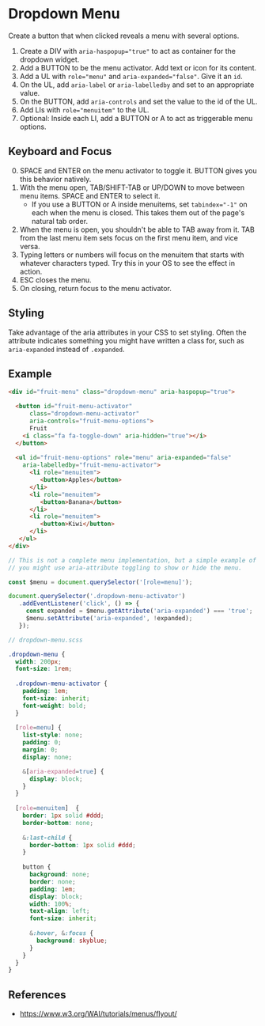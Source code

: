 # Dropdown Menu

Create a button that when clicked reveals a menu with several options.

1. Create a DIV with `aria-haspopup="true"` to act as container for the dropdown widget.
2. Add a BUTTON to be the menu activator. Add text or icon for its content.
3. Add a UL with `role="menu"` and `aria-expanded="false"`. Give it an `id`.
4. On the UL, add `aria-label` or `aria-labelledby` and set to an appropriate value.
4. On the BUTTON, add `aria-controls` and set the value to the id of the UL.
5. Add LIs with `role="menuitem"` to the UL.
6. Optional: Inside each LI, add a BUTTON or A to act as triggerable menu options.

## Keyboard and Focus

0. SPACE and ENTER on the menu activator to toggle it. BUTTON gives you
   this behavior natively.
1. With the menu open, TAB/SHIFT-TAB or UP/DOWN to move between menu items. 
   SPACE and ENTER to select it.
   - If you use a BUTTON or A inside menuitems, set `tabindex="-1"` on each when
     the menu is closed. This takes them out of the page's natural tab order.
2. When the menu is open, you shouldn't be able to TAB away from it. TAB from
   the last menu item sets focus on the first menu item, and vice versa.
4. Typing letters or numbers will focus on the menuitem that starts with whatever
   characters typed. Try this in your OS to see the effect in action.
2. ESC closes the menu.
3. On closing, return focus to the menu activator.

## Styling

Take advantage of the aria attributes in your CSS to set styling. Often the attribute 
indicates something you might have written a class for, such as `aria-expanded` 
instead of `.expanded`.

## Example

```html
<div id="fruit-menu" class="dropdown-menu" aria-haspopup="true">

  <button id="fruit-menu-activator" 
      class="dropdown-menu-activator"
      aria-controls="fruit-menu-options">
      Fruit
    <i class="fa fa-toggle-down" aria-hidden="true"></i>   
  </button> 
  
  <ul id="fruit-menu-options" role="menu" aria-expanded="false"
    aria-labelledby="fruit-menu-activator">
      <li role="menuitem">
         <button>Apples</button>
      </li>
      <li role="menuitem">
         <button>Banana</button>
      </li>
      <li role="menuitem">
         <button>Kiwi</button>
      </li>
   </ul>
</div>
```

```js
// This is not a complete menu implementation, but a simple example of how 
// you might use aria-attribute toggling to show or hide the menu.

const $menu = document.querySelector('[role=menu]');

document.querySelector('.dropdown-menu-activator')
   .addEventListener('click', () => {
     const expanded = $menu.getAttribute('aria-expanded') === 'true';
     $menu.setAttribute('aria-expanded', !expanded);
   });
```


```scss
// dropdown-menu.scss

.dropdown-menu {
  width: 200px;
  font-size: 1rem;
  
  .dropdown-menu-activator {
    padding: 1em;
    font-size: inherit;
    font-weight: bold;    
  }
    
  [role=menu] {
    list-style: none;
    padding: 0;
    margin: 0;
    display: none;

    &[aria-expanded=true] {
      display: block;
    }
  }
  
  [role=menuitem]  {
    border: 1px solid #ddd;
    border-bottom: none;
    
    &:last-child {
      border-bottom: 1px solid #ddd;
    }   
    
    button {
      background: none;
      border: none;
      padding: 1em;
      display: block;
      width: 100%;
      text-align: left;
      font-size: inherit;
      
      &:hover, &:focus {
        background: skyblue;
      }
    }
  }
}

```

## References

* https://www.w3.org/WAI/tutorials/menus/flyout/
